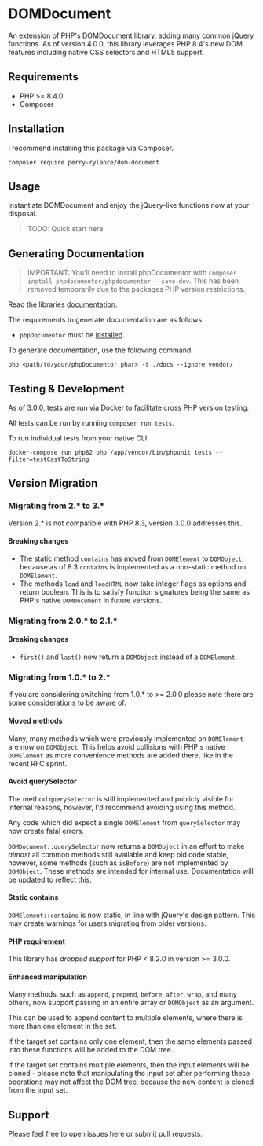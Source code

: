 # DOMDocument
An extension of PHP's DOMDocument library, adding many common jQuery functions. As of version 4.0.0, this library leverages PHP 8.4's new DOM features including native CSS selectors and HTML5 support.

## Requirements
- PHP >= 8.4.0
- Composer

## Installation
I recommend installing this package via Composer.

`composer require perry-rylance/dom-document`

## Usage
Instantiate DOMDocument and enjoy the jQuery-like functions now at your disposal.

> TODO: Quick start here

## Generating Documentation
> IMPORTANT: You'll need to install phpDocumentor with `composer install phpdocumentor/phpdocumentor --save-dev`. This has been removed temporarily due to the packages PHP version restrictions.

Read the libraries [documentation](https://perryrylance.github.io/DOMDocument/).

The requirements to generate documentation are as follows:

- `phpDocumentor` must be [installed](https://docs.phpdoc.org/guide/getting-started/installing.html#installation).

To generate documentation, use the following command.

`php <path/to/your/phpDocumentor.phar> -t ./docs --ignore vendor/`

## Testing & Development
As of 3.0.0, tests are run via Docker to facilitate cross PHP version testing.

All tests can be run by running `composer run tests`.

To run individual tests from your native CLI:

`docker-compose run php82 php /app/vendor/bin/phpunit tests --filter=testCastToString`

## Version Migration

### Migrating from 2.* to 3.*
Version 2.* is not compatible with PHP 8.3, version 3.0.0 addresses this.

#### Breaking changes
- The static method `contains` has moved from `DOMElement` to `DOMObject`, because as of 8.3 `contains` is implemented as a non-static method on `DOMElement`.
- The methods `load` and `loadHTML` now take integer flags as options and return boolean. This is to satisfy function signatures being the same as PHP's native `DOMDocument` in future versions.

### Migrating from 2.0.* to 2.1.*

#### Breaking changes
- `first()` and `last()` now return a `DOMObject` instead of a `DOMElement`.

### Migrating from 1.0.* to 2.*
If you are considering switching from 1.0.* to >= 2.0.0 please note there are some considerations to be aware of.

#### Moved methods
Many, many methods which were previously implemented on `DOMElement` are now on `DOMObject`. This helps avoid collisions with PHP's native `DOMElement` as more convenience methods are added there, like in the recent RFC sprint.

#### Avoid querySelector
The method `querySelector` is still implemented and publicly visible for internal reasons, however, I'd recommend avoiding using this method.

Any code which did expect a single `DOMElement` from `querySelector` may now create fatal errors.

`DOMDocument::querySelector` now returns a `DOMObject` in an effort to make _almost_ all common methods still available and keep old code stable, however, some methods (such as `isBefore`) are not implemented by `DOMObject`. These methods are intended for internal use. Documentation will be updated to reflect this.

#### Static contains
`DOMElement::contains` is now static, in line with jQuery's design pattern. This may create warnings for users migrating from older versions.

#### PHP requirement
This library has _dropped support_ for PHP < 8.2.0 in version >= 3.0.0.

#### Enhanced manipulation
Many methods, such as `append`, `prepend`, `before`, `after`, `wrap`, and many others, now support passing in an entire array or `DOMObject` as an argument.

This can be used to append content to multiple elements, where there is more than one element in the set.

If the target set contains only one element, then the same elements passed into these functions will be added to the DOM tree.

If the target set contains multiple elements, then the input elements will be cloned - please note that manipulating the input set after performing these operations may not affect the DOM tree, because the new content is cloned from the input set.

## Support
Please feel free to open issues here or submit pull requests.